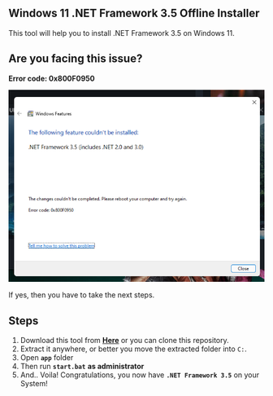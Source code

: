 ## Windows 11 .NET Framework 3.5 Offline Installer
This tool will help you to install .NET Framework 3.5 on Windows 11.

## Are you facing this issue?
**Error code: 0x800F0950**

![](./issue.png)

If yes, then you have to take the next steps.

## Steps
1. Download this tool from [**Here**](https://github.com/akbarhabiby/Windows11_dotNET-3.5/archive/refs/tags/v1.1.zip) or you can clone this repository.
2. Extract it anywhere, or better you move the extracted folder into `C:`.
3. Open **`app`** folder
4. Then run **`start.bat`** **as administrator**
5. And.. Voila! Congratulations, you now have **`.NET Framework 3.5`** on your System!
